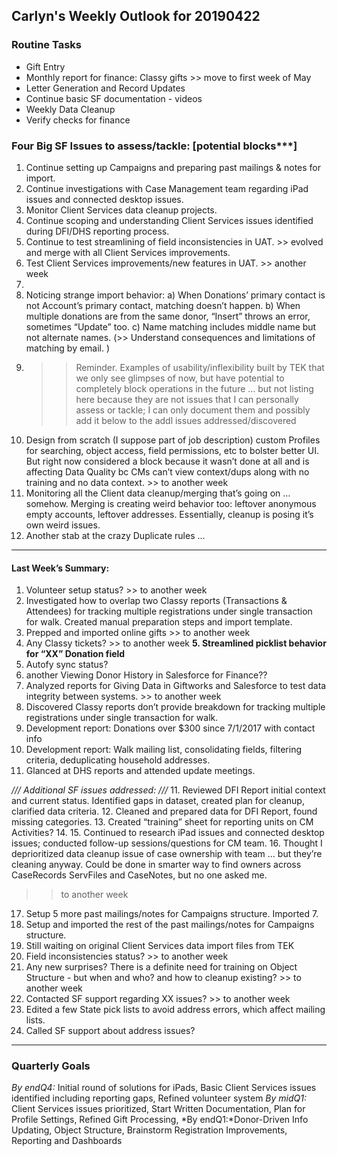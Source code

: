 ## Carlyn's Weekly Outlook for 20190422
### Routine Tasks
* Gift Entry
* Monthly report for finance: Classy gifts >> move to first week of May
* Letter Generation and Record Updates
* Continue basic SF documentation - videos
* Weekly Data Cleanup
* Verify checks for finance

### Four Big SF Issues to assess/tackle: [potential blocks***]
1. Continue setting up Campaigns and preparing past mailings & notes for import.
2. Continue investigations with Case Management team regarding iPad issues and connected desktop issues.
3. Monitor Client Services data cleanup projects.
4. Continue scoping and understanding Client Services issues identified during DFI/DHS reporting process.
5. Continue to test streamlining of field inconsistencies in UAT.  >> evolved and merge with all Client Services improvements.
6. Test Client Services improvements/new features in UAT.  >> another week
7.
8. Noticing strange import behavior: a) When Donations’ primary contact is not Account’s primary contact, matching doesn’t happen.  b) When multiple donations are from the same donor, “Insert” throws an error, sometimes “Update” too.  c) Name matching includes middle name but not alternate names.  (>> Understand consequences and limitations of matching by email. )
9. > > Reminder.  Examples of usability/inflexibility built by TEK that we only see glimpses of now, but have potential to completely block operations in the future … but not listing here because they are not issues that I can personally assess or tackle; I can only document them and possibly add it below to the addl issues addressed/discovered
10. Design from scratch (I suppose part of job description) custom Profiles for searching, object access, field permissions, etc to bolster better UI.  But right now considered a block because it wasn’t done at all and is affecting Data Quality bc CMs can’t view context/dups along with no training and no data context. >> to another week
11. Monitoring all the Client data cleanup/merging that’s going on … somehow.  Merging is creating weird behavior too: leftover anonymous empty accounts, leftover addresses.  Essentially, cleanup is posing it’s own weird issues.
12. Another stab at the crazy Duplicate rules …

- - - -
#### Last Week’s Summary:
1. Volunteer setup status? >> to another week
2. Investigated how to overlap two Classy reports (Transactions & Attendees) for tracking multiple registrations under single transaction for walk.  Created manual preparation steps and import template.
3. Prepped and imported online gifts >> to another week
4. Any Classy tickets?  >> to another week
**5. Streamlined picklist behavior for “XX” Donation field**
4. Autofy sync status?
5. another Viewing Donor History in Salesforce for Finance??
6. Analyzed reports for Giving Data in Giftworks and Salesforce to test data integrity between systems.  >> to another week
7. Discovered Classy reports don’t provide breakdown for tracking multiple registrations under single transaction for walk.
8. Development report: Donations over $300 since 7/1/2017 with contact info
9. Development report: Walk mailing list, consolidating fields, filtering criteria, deduplicating household addresses.
10. Glanced at DHS reports and attended update meetings.

*/// Additional SF issues addressed: ///*
11. Reviewed DFI Report initial context and current status.  Identified gaps in dataset, created plan for cleanup, clarified data criteria.
12. Cleaned and prepared data for DFI Report, found missing categories.
13. Created “training” sheet for reporting units on CM Activities?
14.
15. Continued to research iPad issues and connected desktop issues; conducted follow-up sessions/questions for CM team.
16. Thought I deprioritized data cleanup issue of case ownership with team … but they’re cleaning anyway.   Could be done in smarter way to find owners across CaseRecords ServFiles and CaseNotes, but no one asked me.
  >> to another week
17. Setup 5 more past mailings/notes for Campaigns structure.  Imported 7.
18. Setup and imported the rest of the past mailings/notes for Campaigns structure.
19. Still waiting on original Client Services data import files from TEK
20. Field inconsistencies status?  >> to another week
21. Any new surprises?  There is a definite need for training on Object Structure - but when and who?  and how to cleanup existing?  >> to another week
22. Contacted SF support regarding XX issues?   >> to another week
23. Edited a few State pick lists to avoid address errors, which affect mailing lists.
24. Called SF support about address issues?

- - - -
### Quarterly Goals
*By endQ4:* Initial round of solutions for iPads, Basic Client Services issues identified including reporting gaps, Refined volunteer system
*By midQ1:* Client Services issues prioritized, Start Written Documentation, Plan for Profile Settings, Refined Gift Processing,
*By endQ1:*Donor-Driven Info Updating, Object Structure, Brainstorm Registration Improvements, Reporting and Dashboards
